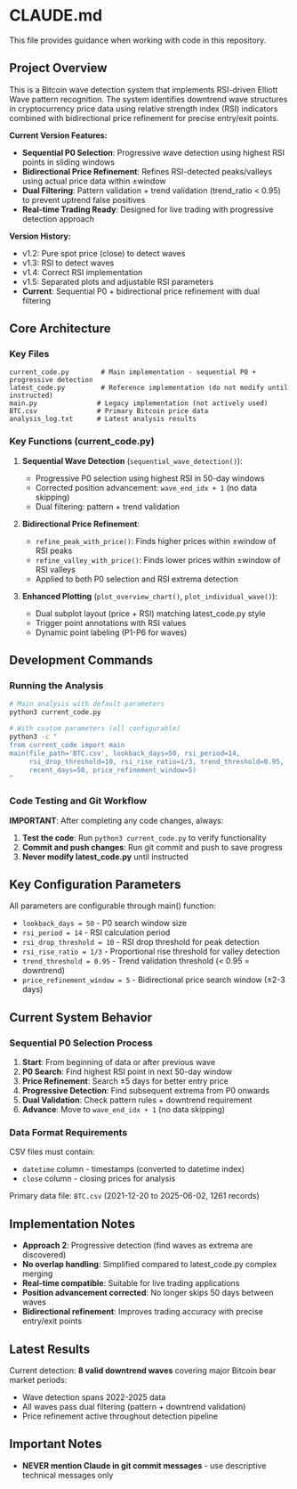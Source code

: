 # CLAUDE.md

This file provides guidance when working with code in this repository.

## Project Overview

This is a Bitcoin wave detection system that implements RSI-driven Elliott Wave pattern recognition. The system identifies downtrend wave structures in cryptocurrency price data using relative strength index (RSI) indicators combined with bidirectional price refinement for precise entry/exit points.

**Current Version Features:**
- **Sequential P0 Selection**: Progressive wave detection using highest RSI points in sliding windows
- **Bidirectional Price Refinement**: Refines RSI-detected peaks/valleys using actual price data within ±window
- **Dual Filtering**: Pattern validation + trend validation (trend_ratio < 0.95) to prevent uptrend false positives
- **Real-time Trading Ready**: Designed for live trading with progressive detection approach

**Version History:**
- v1.2: Pure spot price (close) to detect waves
- v1.3: RSI to detect waves  
- v1.4: Correct RSI implementation
- v1.5: Separated plots and adjustable RSI parameters
- **Current**: Sequential P0 + bidirectional price refinement with dual filtering

## Core Architecture

### Key Files
```
current_code.py        # Main implementation - sequential P0 + progressive detection
latest_code.py         # Reference implementation (do not modify until instructed)
main.py               # Legacy implementation (not actively used)
BTC.csv               # Primary Bitcoin price data
analysis_log.txt      # Latest analysis results
```

### Key Functions (current_code.py)

1. **Sequential Wave Detection** (`sequential_wave_detection()`):
   - Progressive P0 selection using highest RSI in 50-day windows
   - Corrected position advancement: `wave_end_idx + 1` (no data skipping)
   - Dual filtering: pattern + trend validation

2. **Bidirectional Price Refinement**:
   - `refine_peak_with_price()`: Finds higher prices within ±window of RSI peaks
   - `refine_valley_with_price()`: Finds lower prices within ±window of RSI valleys
   - Applied to both P0 selection and RSI extrema detection

3. **Enhanced Plotting** (`plot_overview_chart()`, `plot_individual_wave()`):
   - Dual subplot layout (price + RSI) matching latest_code.py style
   - Trigger point annotations with RSI values
   - Dynamic point labeling (P1-P6 for waves)

## Development Commands

### Running the Analysis
```bash
# Main analysis with default parameters
python3 current_code.py

# With custom parameters (all configurable)
python3 -c "
from current_code import main
main(file_path='BTC.csv', lookback_days=50, rsi_period=14, 
     rsi_drop_threshold=10, rsi_rise_ratio=1/3, trend_threshold=0.95, 
     recent_days=50, price_refinement_window=5)
"
```

### Code Testing and Git Workflow
**IMPORTANT**: After completing any code changes, always:
1. **Test the code**: Run `python3 current_code.py` to verify functionality
2. **Commit and push changes**: Run git commit and push to save progress
3. **Never modify latest_code.py** until instructed

## Key Configuration Parameters

All parameters are configurable through main() function:
- `lookback_days = 50` - P0 search window size
- `rsi_period = 14` - RSI calculation period
- `rsi_drop_threshold = 10` - RSI drop threshold for peak detection
- `rsi_rise_ratio = 1/3` - Proportional rise threshold for valley detection
- `trend_threshold = 0.95` - Trend validation threshold (< 0.95 = downtrend)
- `price_refinement_window = 5` - Bidirectional price search window (±2-3 days)

## Current System Behavior

### Sequential P0 Selection Process
1. **Start**: From beginning of data or after previous wave
2. **P0 Search**: Find highest RSI point in next 50-day window
3. **Price Refinement**: Search ±5 days for better entry price
4. **Progressive Detection**: Find subsequent extrema from P0 onwards
5. **Dual Validation**: Check pattern rules + downtrend requirement
6. **Advance**: Move to `wave_end_idx + 1` (no data skipping)

### Data Format Requirements

CSV files must contain:
- `datetime` column - timestamps (converted to datetime index)
- `close` column - closing prices for analysis

Primary data file: `BTC.csv` (2021-12-20 to 2025-06-02, 1261 records)

## Implementation Notes

- **Approach 2**: Progressive detection (find waves as extrema are discovered)
- **No overlap handling**: Simplified compared to latest_code.py complex merging
- **Real-time compatible**: Suitable for live trading applications
- **Position advancement corrected**: No longer skips 50 days between waves
- **Bidirectional refinement**: Improves trading accuracy with precise entry/exit points

## Latest Results

Current detection: **8 valid downtrend waves** covering major Bitcoin bear market periods:
- Wave detection spans 2022-2025 data
- All waves pass dual filtering (pattern + downtrend validation)
- Price refinement active throughout detection pipeline

## Important Notes

- **NEVER mention Claude in git commit messages** - use descriptive technical messages only